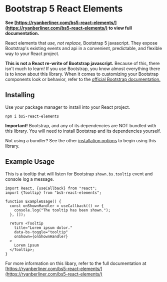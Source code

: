 # Bootstrap 5 React Elements

**See [https://ryanberliner.com/bs5-react-elements/](https://ryanberliner.com/bs5-react-elements/) to view full documentation.**

React elements that *use, not replace,* Bootstrap 5 javascript. They expose Bootstrap's existing events and api in a convenient, predictable, and flexible way to your React project.

**This is not a React re-write of Bootstrap javascript.** Because of this, there isn't much to learn! If you use Bootstrap, you know almost everything there is to know about this library.
When it comes to customizing your Bootstrap components look or behavior, refer to the [official Bootstrap documentation.](https://getbootstrap.com/)
</p>

## Installing

Use your package manager to install into your React project.

```npm i bs5-react-elements```

**Important!** Bootstrap, and any of its dependencies are NOT bundled with this library. You will need to install Bootstrap and its dependencies yourself.

Not using a bundler? See the other [installation options](https://ryanberliner.com/bs5-react-elements/installation-options/) to begin using this library.

## Example Usage

This is a tooltip that will listen for Bootstrap `shown.bs.tooltip` event and console log a message.

```
import React, {useCallback} from "react";
import {Tooltip} from "bs5-react-elements";

function ExampleUsage() {
  const onShownHandler = useCallback(() => {
    console.log("The tooltip has been shown.");
  }, []);

  return <Tooltip
    title="Lorem ipsum dolor."
    data-bs-toggle="tooltip"
    onShown={onShownHandler}
  >
    Lorem ipsum
  </Tooltip>;
}
```

For more information on this libary, refer to the full documentation at [https://ryanberliner.com/bs5-react-elements/](https://ryanberliner.com/bs5-react-elements/)
